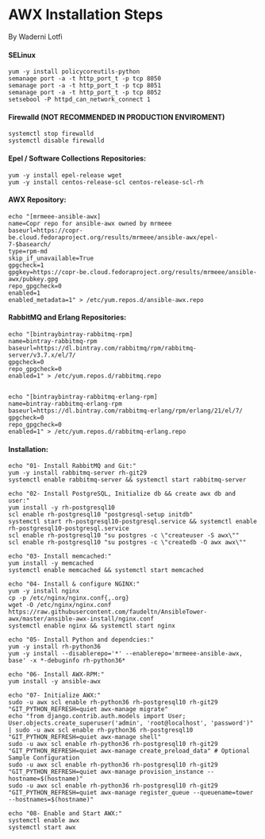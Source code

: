 # AWX Installation Steps

By Waderni Lotfi

#### SELinux

    yum -y install policycoreutils-python
    semanage port -a -t http_port_t -p tcp 8050
    semanage port -a -t http_port_t -p tcp 8051
    semanage port -a -t http_port_t -p tcp 8052
    setsebool -P httpd_can_network_connect 1

#### Firewalld (NOT RECOMMENDED IN PRODUCTION ENVIROMENT)

    systemctl stop firewalld
    systemctl disable firewalld

#### Epel / Software Collections Repositories:

    yum -y install epel-release wget
    yum -y install centos-release-scl centos-release-scl-rh

#### AWX Repository:

    echo "[mrmeee-ansible-awx]
    name=Copr repo for ansible-awx owned by mrmeee
    baseurl=https://copr-be.cloud.fedoraproject.org/results/mrmeee/ansible-awx/epel-7-$basearch/
    type=rpm-md
    skip_if_unavailable=True
    gpgcheck=1
    gpgkey=https://copr-be.cloud.fedoraproject.org/results/mrmeee/ansible-awx/pubkey.gpg
    repo_gpgcheck=0
    enabled=1
    enabled_metadata=1" > /etc/yum.repos.d/ansible-awx.repo

#### RabbitMQ and Erlang Repositories:

    echo "[bintraybintray-rabbitmq-rpm] 
    name=bintray-rabbitmq-rpm 
    baseurl=https://dl.bintray.com/rabbitmq/rpm/rabbitmq-server/v3.7.x/el/7/
    gpgcheck=0 
    repo_gpgcheck=0 
    enabled=1" > /etc/yum.repos.d/rabbitmq.repo


    echo "[bintraybintray-rabbitmq-erlang-rpm] 
    name=bintray-rabbitmq-erlang-rpm 
    baseurl=https://dl.bintray.com/rabbitmq-erlang/rpm/erlang/21/el/7/
    gpgcheck=0 
    repo_gpgcheck=0 
    enabled=1" > /etc/yum.repos.d/rabbitmq-erlang.repo

#### Installation:

    echo "01- Install RabbitMQ and Git:"
    yum -y install rabbitmq-server rh-git29
    systemctl enable rabbitmq-server && systemctl start rabbitmq-server

    echo "02- Install PostgreSQL, Initialize db && create awx db and user:"
    yum install -y rh-postgresql10
    scl enable rh-postgresql10 "postgresql-setup initdb"
    systemctl start rh-postgresql10-postgresql.service && systemctl enable rh-postgresql10-postgresql.service
    scl enable rh-postgresql10 "su postgres -c \"createuser -S awx\""
    scl enable rh-postgresql10 "su postgres -c \"createdb -O awx awx\""

    echo "03- Install memcached:"
    yum install -y memcached
    systemctl enable memcached && systemctl start memcached

    echo "04- Install & configure NGINX:"
    yum -y install nginx
    cp -p /etc/nginx/nginx.conf{,.org}
    wget -O /etc/nginx/nginx.conf https://raw.githubusercontent.com/faudeltn/AnsibleTower-awx/master/ansible-awx-install/nginx.conf
    systemctl enable nginx && systemctl start nginx

    echo "05- Install Python and dependcies:"
    yum -y install rh-python36
    yum -y install --disablerepo='*' --enablerepo='mrmeee-ansible-awx, base' -x *-debuginfo rh-python36*

    echo "06- Install AWX-RPM:"
    yum install -y ansible-awx

    echo "07- Initialize AWX:"
    sudo -u awx scl enable rh-python36 rh-postgresql10 rh-git29 "GIT_PYTHON_REFRESH=quiet awx-manage migrate"
    echo "from django.contrib.auth.models import User; User.objects.create_superuser('admin', 'root@localhost', 'password')" | sudo -u awx scl enable rh-python36 rh-postgresql10 "GIT_PYTHON_REFRESH=quiet awx-manage shell"
    sudo -u awx scl enable rh-python36 rh-postgresql10 rh-git29 "GIT_PYTHON_REFRESH=quiet awx-manage create_preload_data" # Optional Sample Configuration
    sudo -u awx scl enable rh-python36 rh-postgresql10 rh-git29 "GIT_PYTHON_REFRESH=quiet awx-manage provision_instance --hostname=$(hostname)"
    sudo -u awx scl enable rh-python36 rh-postgresql10 rh-git29 "GIT_PYTHON_REFRESH=quiet awx-manage register_queue --queuename=tower --hostnames=$(hostname)"

    echo "08- Enable and Start AWX:"
    systemctl enable awx
    systemctl start awx



